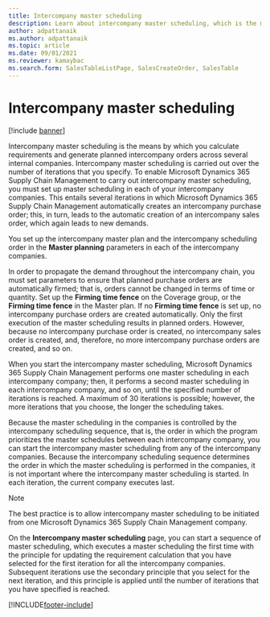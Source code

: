 ```yaml
---
title: Intercompany master scheduling
description: Learn about intercompany master scheduling, which is the means by which you calculate requirements and generate planned intercompany orders.
author: adpattanaik
ms.author: adpattanaik
ms.topic: article
ms.date: 09/01/2021
ms.reviewer: kamaybac
ms.search.form: SalesTableListPage, SalesCreateOrder, SalesTable
---
```


# Intercompany master scheduling

[!include [banner](../../includes/banner.md)]

Intercompany master scheduling is the means by which you calculate requirements and generate planned intercompany orders across several internal companies. Intercompany master scheduling is carried out over the number of iterations that you specify. To enable Microsoft Dynamics 365 Supply Chain Management to carry out intercompany master scheduling, you must set up master scheduling in each of your intercompany companies. This entails several iterations in which Microsoft Dynamics 365 Supply Chain Management automatically creates an intercompany purchase order; this, in turn, leads to the automatic creation of an intercompany sales order, which again leads to new demands.

You set up the intercompany master plan and the intercompany scheduling order in the **Master planning** parameters in each of the intercompany companies.

In order to propagate the demand throughout the intercompany chain, you must set parameters to ensure that planned purchase orders are automatically firmed; that is, orders cannot be changed in terms of time or quantity. Set up the **Firming time fence** on the Coverage group, or the **Firming time fence** in the Master plan. If no **Firming time fence** is set up, no intercompany purchase orders are created automatically. Only the first execution of the master scheduling results in planned orders. However, because no intercompany purchase order is created, no intercompany sales order is created, and, therefore, no more intercompany purchase orders are created, and so on.

When you start the intercompany master scheduling, Microsoft Dynamics 365 Supply Chain Management performs one master scheduling in each intercompany company; then, it performs a second master scheduling in each intercompany company, and so on, until the specified number of iterations is reached. A maximum of 30 iterations is possible; however, the more iterations that you choose, the longer the scheduling takes.

Because the master scheduling in the companies is controlled by the intercompany scheduling sequence, that is, the order in which the program prioritizes the master schedules between each intercompany company, you can start the intercompany master scheduling from any of the intercompany companies. Because the intercompany scheduling sequence determines the order in which the master scheduling is performed in the companies, it is not important where the intercompany master scheduling is started. In each iteration, the current company executes last.

> [!NOTE]
> The best practice is to allow intercompany master scheduling to be initiated from one Microsoft Dynamics 365 Supply Chain Management company.

On the **Intercompany master scheduling** page, you can start a sequence of master scheduling, which executes a master scheduling the first time with the principle for updating the requirement calculation that you have selected for the first iteration for all the intercompany companies. Subsequent iterations use the secondary principle that you select for the next iteration, and this principle is applied until the number of iterations that you have specified is reached.

[!INCLUDE[footer-include](../../includes/footer-banner.md)]
